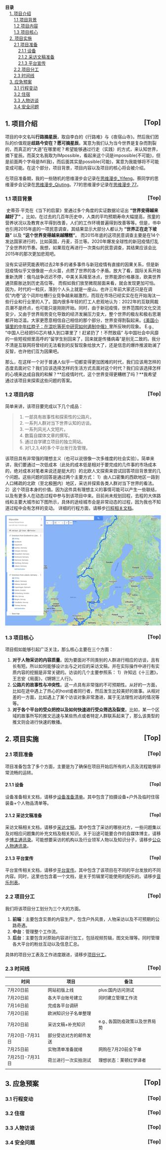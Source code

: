 <a name="index">**目录**</a>
<br>
&emsp;<a href="#0">1. 项目介绍</a>  
&emsp;&emsp;<a href="#1">1.1 项目背景 </a>  
&emsp;&emsp;<a href="#2">1.2 项目内容</a>  
&emsp;&emsp;<a href="#3">1.3 项目核心</a>  
&emsp;<a href="#4">2. 项目实施</a>  
&emsp;&emsp;<a href="#5">2.1 项目准备</a>  
&emsp;&emsp;&emsp;<a href="#6">2.1.1 设备</a>  
&emsp;&emsp;&emsp;<a href="#7">2.1.2 采访文稿准备</a>  
&emsp;&emsp;&emsp;<a href="#8">2.1.3 平台宣传</a>  
&emsp;&emsp;<a href="#9">2.2 项目分工</a>  
&emsp;&emsp;<a href="#10">2.3 时间线</a>  
&emsp;<a href="#11">3. 应急预案</a>  
&emsp;&emsp;<a href="#12">3.1 行程变动</a>  
&emsp;&emsp;<a href="#13">3.2 住宿</a>  
&emsp;&emsp;<a href="#14">3.3 人物访谈</a>  
&emsp;&emsp;<a href="#15">3.4 安全问题</a>  

## <a name="0">1. 项目介绍</a><a style="float:right;text-decoration:none;" href="#index">[Top]</a>

项目的中文名叫**行路摘星辰**，取自李白的《行路难》与《夜宿山寺》。然后我们团队的价值观是**歧路今安在？愿可摘星辰**。寓意为我们认为当今世界是复杂而割裂的，而真正的“大道”在哪里呢？希望能够通过行走（实践）的方式，来认知世界，摘下星辰。而英文名我取为IMpossible，看起来这个词是impossible(不可能)，但是前面两个字母是IM(我)，而后面其实是possible(可能)，寓意为我能够将不可能变成可能。在这个部分，项目背景，项目内容以及项目的核心将会被介绍。



在项目准备期，我的一些随机的思维漫步会记录在[思维漫步_Yifeng](Mind-wandering.md)。蔡同学的思维漫步会记录在[思维漫步_Qiuting](Mind-wandering-CQT.md)。77的思维漫步记录在[思维漫步 77](Mind-wandering-QQ.md)。


### <a name="1">1.1 项目背景 </a><a style="float:right;text-decoration:none;" href="#index">[Top]</a>

​		史蒂芬·平克在《当下的启蒙》里通过多个角度的实证数据论证出 **“世界变得越来越好了”** 。比如，在过去的几百年历史中，人类的平均预期寿命大幅提高，孩童的营养状况以及教育水平得到改善，人们的工作环境普遍得到改善等等。但是，书中也引用2015年底的一项民意调查，其结果显示大部分人都认为 **“世界正在走下坡路”** 以及 **“这个世界变得越来越糟糕”**。 而2015年底的这项民意调查主要是在14个发达国家进行的，比如英国，丹麦，芬兰等。2020年爆发全球性的新冠疫情打乱了全世界的节奏。我想，如果现在再进行一次类似的民意调查，其结果应该会比2015年的那次更加悲观吧。

​		没有实证研究能表明过去2年多的诸多事件与新冠疫情有直接的因果关系，但是新冠疫情似乎又很像是一点火苗，点燃了世界的各个矛盾。放大了看，国际关系开始重新洗牌：俄乌战争迟迟不停，中美关系降至冰点，世界能源价格暴涨，欧美世界通货膨胀达到历史高位等。 而假如我们放至微观层面来看，就会发现更加可怕。因为，时代的一粒灰，落到个人头上就是一座山。也许三年前大家还只是在调侃“内卷”这个词并吐槽行业竞争越来越激烈，而现在市场已经实实在在开始淘汰一些行业和行业里的人了。国内很多年轻的打工人悲观地认为：2022年的互联网裁员潮不是终点，也可能只是刚刚开始。同时，由于新冠疫情，世界范围的文化交流变少，又由于世界局势变化导致的经济发展压力变大，整个世界的极左和极右思潮都开始泛滥。大家更愿意相信自己相信的那个部分，世界变得割裂起来。[《美国小镇里的中年红脖子：在混吃等死中研究如何遏制中俄》](https://zhuanlan.zhihu.com/p/262704373?utm_source=wechat_session)里所反映的现象。 E.g., “中国人已经把5G芯片植入到口罩里了！赶紧扔了！不然致癌”  与中国社会中风靡的一些短视频里高呼的”留学生别回来了，回来就是传播病毒”是别无二致的。我分不清是互联网将曾经的无法看到的反智现象给放大了，还是信息的爆炸推波助澜了反智，也许他们互为因果吧。

​		那么，在这样一个对于普通人似乎一切都变得更加困难的时代，我们应该用怎样的态度去面对它？我们应该选择怎样的生活方式去面对这个时代？我们应该选择怎样的心境来达成自我的和解？**后疫情时代，这个世界变得更糟糕了吗？**我希望通过该项目来探索这些问题的答案。



### <a name="2">1.2 项目内容</a><a style="float:right;text-decoration:none;" href="#index">[Top]</a>

简单来讲，该项目要完成以下几个成品：

> 1. 一部具有故事性和探索性的公路片。
> 2. 一系列人群对当下世界认知的访谈。
> 3. 一系列风光人文短片。
> 4. 数篇自媒体文章的撰写。
> 5. 通过自学建立项目的独立网站。
> 6. 对1,2,3,4的多个平台发行及管理。

该项目具有非常强的理想主义（也可以说很像一次多维度的社会实验）。简单来讲，我们要通过一次低成本（此处的成本低是相对于要完成的几件事的市场成本的，绝对成本对笔者来说还是挺大的）的北欧人文探索来尝试回答项目背景里的几个问题。这些问题的回答是通过两个主要方式： 1）由人口密集的西欧地区一路到人口稀疏的北欧（至北极圈内）地区，采访并探索各类人群对当下世界的看法。 2）这个项目本身的价值。因为这件具有理想主义的事情可能可以产生一些联结，以及有更多人在动态过程中参与到该项目中来。目前尚未规划回程，去程的大体路线和主要大城市如下图所示，具体的途经城市会是非常动态的过程，因为我也不知道过程中会有怎样的变动。 详细的行程方面，请移步[行程相关文档](./Route/README.md)。

<img src="Figures/general_route.jpg" alt="general_route" style="zoom:80%;" />

### <a name="3">1.3 项目核心</a><a style="float:right;text-decoration:none;" href="#index">[Top]</a>

项目假如能够引起广泛关注，那么核心主要在三个方面：

1. **对于人物采访的内容质量**。因为要面对不同类别的人群进行相应的访谈，且有长有短。所以如何能够设计出与之对应的采访文稿，并在实际操作中进行有实质内容的挖掘是非常关键的。访谈的几个主要参照系： 1）许知远《十三邀》， 王志安《局面》，《锵锵三人行》。
1. **公路片的故事性与冲突性**。这一点具有非常强的不可预期性。从好的一方面，比如在途中遇上了热心的host或者同行者，然后发生比较美好的故事。从相对差的一方面，比如遇上了某个访谈对象非常激进，属于无法理性对话的情况等等。
1. **对于各个平台的受众把控以及如何快速进行受众筛选及裂变**。比如，某一个区域的故事所写的推文迅速与某些热点或者特定人群联系起来了，那么该类型的推文则会进行快速的散播。

## <a name="4">2. 项目实施</a><a style="float:right;text-decoration:none;" href="#index">[Top]</a>

### <a name="5">2.1 项目准备</a><a style="float:right;text-decoration:none;" href="#index">[Top]</a>

项目准备包含了多个方面，主要是为了确保在项目开始后所有的人员及流程能够非常流畅的运转。

#### <a name="6">2.1.1 设备</a><a style="float:right;text-decoration:none;" href="#index">[Top]</a>

设备准备相关文档，请移步[设备准备清单](./OtherReadMe/Equipment.md)。其中包含了拍摄设备+户外及临时住宿装备+个人物品清单等。

#### <a name="7">2.1.2 采访文稿准备</a><a style="float:right;text-decoration:none;" href="#index">[Top]</a>

采访文稿相关文档，请移步[采访文稿](./OtherReadMe/Scripts.md)。其中包含了采访的哪些对方，一些问题集以及对相应问题集的补充文档及相关知识。关于沿途可能要合作的自媒体博主，请移步[博主通讯录](./OtherReadMe/KOL.md)。可能想要采访的机构以及行业领军人物以及知识分子，请移步[公众人物通讯录](./OtherReadMe/PublicFigure.md)。

#### <a name="8">2.1.3 平台宣传</a><a style="float:right;text-decoration:none;" href="#index">[Top]</a>

平台宣传相关文档，请移步[平台宣传](./OtherReadMe/platform.md)。其中包含了该项目在不同的平台发放的不同内容。同时，这里也包含着一个文档，是关于剪辑里可能使用的配乐的。请移步[音乐列表](.//OtherReadMe/MusicScore.md)。

### <a name="9">2.2 项目分工</a><a style="float:right;text-decoration:none;" href="#index">[Top]</a>

我们将该项目分工划分为三个大的方面。 

1.  **前端**：主要包含实景的内容生产，包含户外风景，人物采访以及不可预期的公路奇遇。
2.  **中台**：管理整个工作流。
3.  **后台**：主要包含对原始内容进行加工，包括视频剪辑，图文处理等。同时管理各大平台的粉丝互动以及信息汇总。

具体的项目分工表及工作进度跟进，请移步[项目分工](./OtherReadMe/JobAssignment.md)。

### <a name="10">2.3 时间线</a><a style="float:right;text-decoration:none;" href="#index">[Top]</a>

| 时间            | 项目                   | 备注                           |
| --------------- | ---------------------- | ------------------------------ |
| 7月20日前       | 网站初版上线           | plus:国内访问测试              |
| 7月20日前       | 各大平台账号建立       | 同时建立管理工作流             |
| 7月16日前       | 完成各平台调研         |                                |
| 7月20日前       | 欧洲知识分子名单整理   |                                |
| 7月20日前       | 采访文稿+补充知识      | e.g., 各国防疫政策以及世界局势 |
| 7月20日-7月31日 | 部分受访对方的邮件发送 |                                |
| 7月25日前       | 实物清单准备就绪       | 网购在7月20前全下单            |
| 7月25日-7月31日 | 荷兰进行一次实拍测试   | 理想状态：莱顿红学译者         |
|                 |                        |                                |

## <a name="11">3. 应急预案</a><a style="float:right;text-decoration:none;" href="#index">[Top]</a>

### <a name="12">3.1 行程变动</a><a style="float:right;text-decoration:none;" href="#index">[Top]</a>

### <a name="13">3.2 住宿</a><a style="float:right;text-decoration:none;" href="#index">[Top]</a>

### <a name="14">3.3 人物访谈</a><a style="float:right;text-decoration:none;" href="#index">[Top]</a>

### <a name="15">3.4 安全问题</a><a style="float:right;text-decoration:none;" href="#index">[Top]</a>



